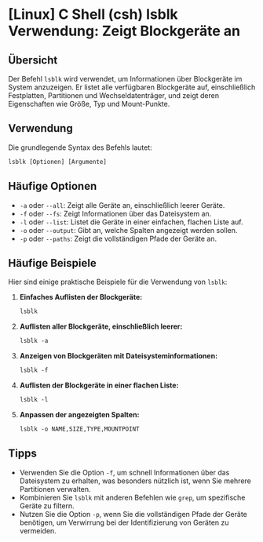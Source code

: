 # [Linux] C Shell (csh) lsblk Verwendung: Zeigt Blockgeräte an

## Übersicht
Der Befehl `lsblk` wird verwendet, um Informationen über Blockgeräte im System anzuzeigen. Er listet alle verfügbaren Blockgeräte auf, einschließlich Festplatten, Partitionen und Wechseldatenträger, und zeigt deren Eigenschaften wie Größe, Typ und Mount-Punkte.

## Verwendung
Die grundlegende Syntax des Befehls lautet:

```csh
lsblk [Optionen] [Argumente]
```

## Häufige Optionen
- `-a` oder `--all`: Zeigt alle Geräte an, einschließlich leerer Geräte.
- `-f` oder `--fs`: Zeigt Informationen über das Dateisystem an.
- `-l` oder `--list`: Listet die Geräte in einer einfachen, flachen Liste auf.
- `-o` oder `--output`: Gibt an, welche Spalten angezeigt werden sollen.
- `-p` oder `--paths`: Zeigt die vollständigen Pfade der Geräte an.

## Häufige Beispiele
Hier sind einige praktische Beispiele für die Verwendung von `lsblk`:

1. **Einfaches Auflisten der Blockgeräte:**

   ```csh
   lsblk
   ```

2. **Auflisten aller Blockgeräte, einschließlich leerer:**

   ```csh
   lsblk -a
   ```

3. **Anzeigen von Blockgeräten mit Dateisysteminformationen:**

   ```csh
   lsblk -f
   ```

4. **Auflisten der Blockgeräte in einer flachen Liste:**

   ```csh
   lsblk -l
   ```

5. **Anpassen der angezeigten Spalten:**

   ```csh
   lsblk -o NAME,SIZE,TYPE,MOUNTPOINT
   ```

## Tipps
- Verwenden Sie die Option `-f`, um schnell Informationen über das Dateisystem zu erhalten, was besonders nützlich ist, wenn Sie mehrere Partitionen verwalten.
- Kombinieren Sie `lsblk` mit anderen Befehlen wie `grep`, um spezifische Geräte zu filtern.
- Nutzen Sie die Option `-p`, wenn Sie die vollständigen Pfade der Geräte benötigen, um Verwirrung bei der Identifizierung von Geräten zu vermeiden.